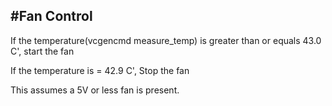 #Fan Control
---

If the temperature(vcgencmd measure_temp) is greater than or equals 43.0 C', start the fan  

If the temperature is = 42.9 C', Stop the fan  

This assumes a 5V or less fan is present. 
